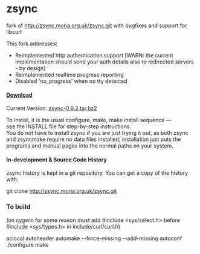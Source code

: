 # zsync

fork of http://zsync.moria.org.uk/zsync.git with bugfixes and support for libcurl

This fork addresses:

* Reimplemented http authentication support [WARN: the current implementation should send your auth details also to redirected servers - by design]
* Reimplemented realtime progress reporting
* Disabled 'no_progress' when no tty detected

#### [Download](http://zsync.moria.org.uk/downloads)

Current Version: [zsync-0.6.2.tar.bz2](http://zsync.moria.org.uk/download/zsync-0.6.2.tar.bz2)

To install, it is the usual configure, make, make install sequence —<br />
see the INSTALL file for step-by-step instructions.<br />
You do not have to install zsync if you are just trying it out, as both zsync and zsyncmake require no data files installed; installation just puts the programs and manual pages into the normal paths on your system.


#### In-development & Source Code History
zsync history is kept in a git repository. You can get a copy of the history with:

git clone http://zsync.moria.org.uk/zsync.git


### To build

(on cygwin for some reason must add #include <sys/select.h> before #include <sys/types.h> in include/curl/curl.h)

aclocal
autoheader
automake --force-missing --add-missing
autoconf
./configure
make
